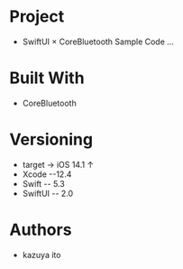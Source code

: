 # Project
* SwiftUI × CoreBluetooth Sample Code ...
# Built With
* CoreBluetooth
# Versioning
* target -> iOS 14.1 ↑
* Xcode --12.4
* Swift -- 5.3
* SwiftUI -- 2.0
# Authors
* kazuya ito


